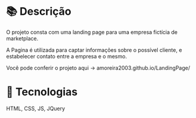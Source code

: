# 📚 Descrição 

O projeto consta com uma landing page para uma empresa fictícia de marketplace.

A Pagina é utilizada para captar informações sobre o possível cliente, e estabelecer contato entre a empresa e o mesmo.

Você pode conferir o projeto aqui -> amoreira2003.github.io/LandingPage/
# 🧰 Tecnologias

HTML, CSS, JS, JQuery
